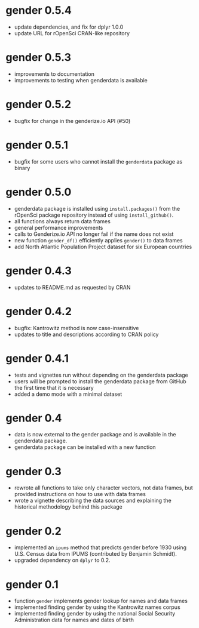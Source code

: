 # gender 0.5.4

- update dependencies, and fix for dplyr 1.0.0
- update URL for rOpenSci CRAN-like repository

# gender 0.5.3

- improvements to documentation
- improvements to testing when genderdata is available

# gender 0.5.2

- bugfix for change in the genderize.io API (#50)

# gender 0.5.1

- bugfix for some users who cannot install the `genderdata` package as binary

# gender 0.5.0

- genderdata package is installed using `install.packages()` from the rOpenSci
  package repository instead of using `install_github()`.
- all functions always return data frames
- general performance improvements
- calls to Genderize.io API no longer fail if the name does not exist
- new function `gender_df()` efficiently applies `gender()` to data frames
- add North Atlantic Population Project dataset for six European countries

# gender 0.4.3

- updates to README.md as requested by CRAN

# gender 0.4.2

- bugfix: Kantrowitz method is now case-insensitive
- updates to title and descriptions according to CRAN policy

# gender 0.4.1

- tests and vignettes run without depending on the genderdata package
- users will be prompted to install the genderdata package from GitHub the
  first time that it is necessary
- added a demo mode with a minimal dataset

# gender 0.4

- data is now external to the gender package and is available in the
  genderdata package.
- genderdata package can be installed with a new function

# gender 0.3

- rewrote all functions to take only character vectors, not data frames, but
  provided instructions on how to use with data frames
- wrote a vignette describing the data sources and explaining the historical
  methodology behind this package

# gender 0.2

- implemented an `ipums` method that predicts gender before 1930 using U.S. Census
  data from IPUMS (contributed by Benjamin Schmidt).
- upgraded dependency on `dplyr` to 0.2.

# gender 0.1

- function `gender` implements gender lookup for names and data frames
- implemented finding gender by using the Kantrowitz names corpus
- implemented finding gender by using the national Social Security
  Administration data for names and dates of birth
